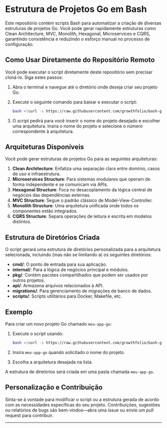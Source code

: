 
# Estrutura de Projetos Go em Bash

Este repositório contém scripts Bash para automatizar a criação de diversas estruturas de projetos Go. Você pode gerar rapidamente estruturas como Clean Architecture, MVC, Monolith, Hexagonal, Microservices e CQRS, garantindo consistência e reduzindo o esforço manual no processo de configuração.

## Como Usar Diretamente do Repositório Remoto

Você pode executar o script diretamente deste repositório sem precisar cloná-lo. Siga estes passos:

1. Abra o terminal e navegue até o diretório onde deseja criar seu projeto Go.
2. Execute o seguinte comando para baixar e executar o script:

   ```bash
   bash <(curl -s https://raw.githubusercontent.com/growthfolio/bash-go-project-structure/main/scripts/create-project.sh)
   ```

3. O script pedirá para você inserir o nome do projeto desejado e escolher uma arquitetura. Insira o nome do projeto e selecione o número correspondente à arquitetura.

## Arquiteturas Disponíveis

Você pode gerar estruturas de projetos Go para as seguintes arquiteturas:

1. **Clean Architecture**: Enfatiza uma separação clara entre domínio, casos de uso e infraestrutura.
2. **Microservices Structure**: Para sistemas modulares que operam de forma independente e se comunicam via APIs.
3. **Hexagonal Structure**: Foca no desacoplamento da lógica central de negócios das dependências externas.
4. **MVC Structure**: Segue o padrão clássico de Model-View-Controller.
5. **Monolith Structure**: Uma arquitetura unificada onde todos os componentes estão integrados.
6. **CQRS Structure**: Separa operações de leitura e escrita em modelos distintos.

## Estrutura de Diretórios Criada

O script gerará uma estrutura de diretórios personalizada para a arquitetura selecionada, incluindo (mas não se limitando a) os seguintes diretórios:

- **cmd/**: O ponto de entrada para sua aplicação.
- **internal/**: Para a lógica de negócios principal e módulos.
- **pkg/**: Contém pacotes compartilhados que podem ser usados por outros projetos.
- **api/**: Armazena arquivos relacionados à API.
- **migrations/**: Para gerenciamento de migrações de banco de dados.
- **scripts/**: Scripts utilitários para Docker, Makefile, etc.

## Exemplo

Para criar um novo projeto Go chamado `meu-app-go`:

1. Execute o script usando:
   ```bash
   bash <(curl -s https://raw.githubusercontent.com/growthfolio/bash-go-project-structure/main/scripts/create-project.sh)
   ```

2. Insira `meu-app-go` quando solicitado o nome do projeto.

3. Escolha a arquitetura desejada na lista.

A estrutura de diretórios será criada em uma pasta chamada `meu-app-go`.

## Personalização e Contribuição

Sinta-se à vontade para modificar o script ou a estrutura gerada de acordo com as necessidades específicas do seu projeto. Contribuições, sugestões ou relatórios de bugs são bem-vindos—abra uma issue ou envie um pull request para contribuir.

---
